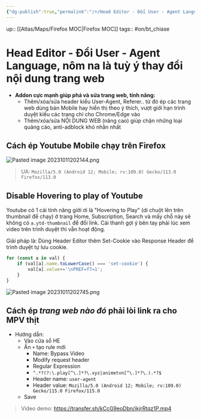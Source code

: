 ```yaml
---
{"dg-publish":true,"permalink":"/+/Head Editor - Đổi User - Agent Language, nôm nà là tuỳ ý thay đổi nội dung trang web/"}
---
```


up:: [[Atlas/Maps/Firefox MOC\|Firefox MOC]]
tags:: #on/bt_chiase 

# Head Editor - Đổi User - Agent Language, nôm na là tuỳ ý thay đổi nội dung trang web

- **Addon cực mạnh giúp phá và sửa trang web, tính năng:**  
	- Thêm/xóa/sửa header kiểu User-Agent, Referer.. từ đó ép các trang web dùng bản Mobile hay hiển thị theo ý thích, vượt giới hạn trình duyệt kiểu các trang chỉ cho Chrome/Edge vào
	- Thêm/xóa/sửa NỘI DUNG WEB (nâng cao) giúp chặn những loại quảng cáo, anti-adblock khó nhằn nhất

## Cách ép Youtube Mobile chạy trên Firefox

![Pasted image 20231011202144.png](/img/user/Atlas/Utilities/Images/Pasted%20image%2020231011202144.png)
> UA: `Mozilla/5.0 (Android 12; Mobile; rv:109.0) Gecko/113.0 Firefox/113.0`

## Disable Hovering to play of Youtube

Youtube có 1 cái tính năng giời ơi là "Hovering to Play" (di chuột lên trên thumbnail để chạy) ở trang Home, Subscription, Search và mấy chỗ này sẽ không có `a.ytd-thumbnail` để đổi link. Cái thanh gợi ý bên tay phải lúc xem video trên trình duyệt thì vẫn hoạt động.

Giải pháp là: Dùng Header Editor thêm Set-Cookie vào Response Header để trình duyệt tự lưu cookie.
```javascript
for (const a in val) {
    if (val[a].name.toLowerCase() === 'set-cookie') {
        val[a].value+='\nPREF=f7=1';
    }
}
```

![Pasted image 20231011202745.png](/img/user/Atlas/Utilities/Images/Pasted%20image%2020231011202745.png)

## Cách ép *trang web nào đó* phải lòi link ra cho MPV thịt
- Hướng dẫn:  
	- Vào cửa sổ HE
	- Ấn `+` tạo rule mới
	    - Name: Bypass Video
	    - Modify request header
	    - Regular Expression
	    - `^.*?(?:\.play[^\.]*?\.xyz|animetvn[^\.]*?\.).*?$`
	    - Header name: `user-agent`
	    - Header value: `Mozilla/5.0 (Android 12; Mobile; rv:109.0) Gecko/115.0 Firefox/115.0`
	- Save

> Video demo: https://transfer.sh/kCcG9eoDbn/ikjrRtqz1P.mp4